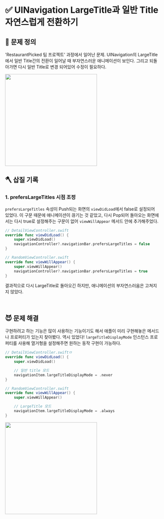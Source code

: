 # ✅ UINavigation LargeTitle과 일반 Title 자연스럽게 전환하기

## 🤔 문제 정의

'RestaurantPicked 팀 프로젝트' 과정에서 일어난 문제. UINavigation의 LargeTitle에서 일반 Title간의 전환이 일어날 때 부자연스러운 애니메이션이 보인다. 그리고 되돌아가면 다시 일반 Title로 변경 되어있어 수정이 필요하다.

<img width="300" src="https://github.com/dev-sejin/BAEGOPA-RestaurantPicked/assets/113565086/224b907f-181c-41ac-9e5c-452381782c0e">

<br>

## 🪓 삽질 기록

### 1. prefersLargeTitles 시점 조정

`prefersLargeTitles` 속성이 Push되는 화면의 `viewDidLoad`에서 false로 설정되어 있었다. 이 구문 때문에 애니메이션이 끊기는 것 같았고, 다시 Pop되어 돌아오는 화면에서는 다시 true로 설정해주는 구문이 없어 `viewWillAppear` 메서드 안에 추가해주었다.

~~~swift
// DetailViewController.swift
override func viewDidLoad() {
    super.viewDidLoad()
    navigationController?.navigationBar.prefersLargeTitles = false
}

// RandomViewController.swift
override func viewWillAppear() {
    super.viewWillAppear()
    navigationController?.navigationBar.prefersLargeTitles = true
}
~~~

결과적으로 다시 LargeTitle로 돌아오긴 하지만, 애니메이션의 부자연스러움은 고쳐지지 않았다.

<br>

## 😈 문제 해결

구현하려고 하는 기능은 많이 사용하는 기능이기도 해서 애플이 미리 구현해놓은 메서드나 프로퍼티가 있는지 찾아봤다. 역시 있었다! `largeTitleDisplayMode` 인스턴스 프로퍼티를 사용해 열거형을 설정해주면 원하는 동작 구현이 가능하다.

~~~swift
// DetailViewController.swiftㅁ
override func viewDidLoad() {
    super.viewDidLoad()

    // 일반 title 모드
    navigationItem.largeTitleDisplayMode = .never
}

// RandomViewController.swift
override func viewWillAppear() {
    super.viewWillAppear()

    // LargeTitle 모드
    navigationItem.largeTitleDisplayMode = .always
}
~~~

<img width="300" src="https://github.com/dev-sejin/BAEGOPA-RestaurantPicked/assets/113565086/3746cf31-bd9c-4a55-9228-a591845236ef">
